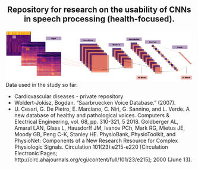 
<div align="center">
    <h2>Repository for research on the usability of CNNs in speech processing (health-focused).</h2> 
</div>
<div align="center">
    <img src="Images/N_Spectrograms.png" alt="NSpec" style="width: 500px; height: auto; vertical-align: middle; display: inline-block;" />
</div>
<div align="center">

</div>

<div>
Data used in the study so far:
<ul>
  <li>Cardiovascular diseases - private repository</li>
  <li>Woldert-Jokisz, Bogdan. “Saarbruecken Voice Database.” (2007).</li>
  <li>U. Cesari, G. De Pietro, E. Marciano, C. Niri, G. Sannino, and L. Verde. A new database of healthy and pathological voices. Computers & Electrical Engineering, vol. 68, pp. 310-321, 5 2018.
  Goldberger AL, Amaral LAN, Glass L, Hausdorff JM, Ivanov PCh, Mark RG, Mietus JE, Moody GB, Peng C-K, Stanley HE. PhysioBank, PhysioToolkit, and PhysioNet: Components of a New Research Resource for Complex Physiologic Signals. Circulation 101(23):e215-e220 [Circulation Electronic Pages; http://circ.ahajournals.org/cgi/content/full/101/23/e215]; 2000 (June 13).
  </li>
</ul>
</div>


